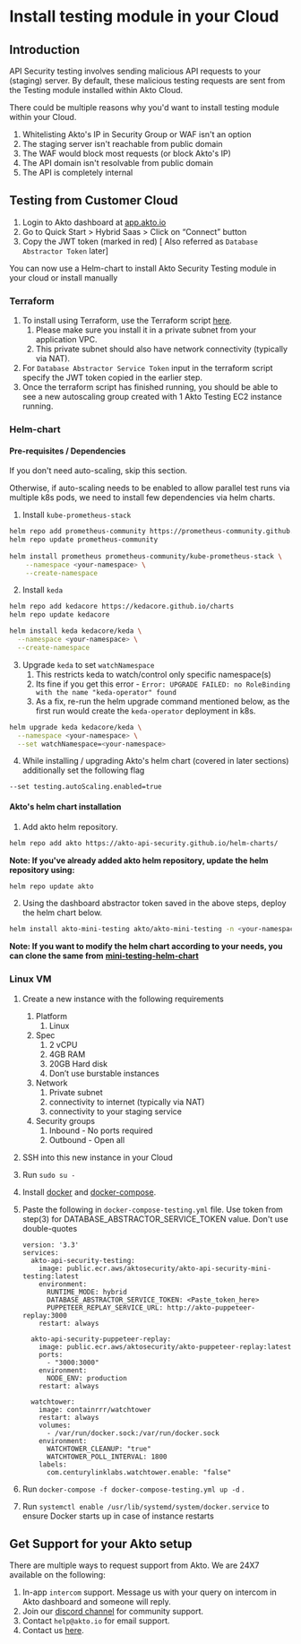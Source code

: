 # Install testing module in your Cloud

## Introduction

API Security testing involves sending malicious API requests to your (staging) server. By default, these malicious testing requests are sent from the Testing module installed within Akto Cloud.

There could be multiple reasons why you'd want to install testing module within your Cloud.

1. Whitelisting Akto's IP in Security Group or WAF isn't an option
2. The staging server isn't reachable from public domain
3. The WAF would block most requests (or block Akto's IP)
4. The API domain isn't resolvable from public domain
5. The API is completely internal

## Testing from Customer Cloud

1. Login to Akto dashboard at [app.akto.io](https://app.akto.io)
2. Go to Quick Start > Hybrid Saas > Click on “Connect” button
3. Copy the JWT token (marked in red) \[ Also referred as `Database Abstractor Token` later]

You can now use a Helm-chart to install Akto Security Testing module in your cloud or install manually

### Terraform

1. To install using Terraform, use the Terraform script [here](https://github.com/akto-api-security/infra/blob/feature/quick-setup/templates/mini-testing.tf).
   1. Please make sure you install it in a private subnet from your application VPC.
   2. This private subnet should also have network connectivity (typically via NAT).
2. For `Database Abstractor Service Token` input in the terraform script specify the JWT token copied in the earlier step.
3. Once the terraform script has finished running, you should be able to see a new autoscaling group created with 1 Akto Testing EC2 instance running.

### Helm-chart

#### Pre-requisites / Dependencies

If you don't need auto-scaling, skip this section.

Otherwise, if auto-scaling needs to be enabled to allow parallel test runs via multiple k8s pods, we need to install few dependencies via helm charts.

1. Install `kube-prometheus-stack`

```bash
helm repo add prometheus-community https://prometheus-community.github.io/helm-charts
helm repo update prometheus-community
    
helm install prometheus prometheus-community/kube-prometheus-stack \
	--namespace <your-namespace> \
	--create-namespace
```

2. Install `keda`

```bash
helm repo add kedacore https://kedacore.github.io/charts  
helm repo update kedacore

helm install keda kedacore/keda \
  --namespace <your-namespace> \
  --create-namespace
```

3. Upgrade `keda` to set `watchNamespace`
   1. This restricts keda to watch/control only specific namespace(s)
   2. Its fine if you get this error - `Error: UPGRADE FAILED: no RoleBinding with the name "keda-operator" found`
   3. As a fix, re-run the helm upgrade command mentioned below, as the first run would create the `keda-operator` deployment in k8s.

```bash
helm upgrade keda kedacore/keda \
  --namespace <your-namespace> \
  --set watchNamespace=<your-namespace>
```

4. While installing / upgrading Akto's helm chart (covered in later sections) additionally set the following flag

```
--set testing.autoScaling.enabled=true
```

#### Akto's helm chart installation

1. Add akto helm repository.

```bash
helm repo add akto https://akto-api-security.github.io/helm-charts/
```

**Note: If you've already added akto helm repository, update the helm repository using:**

```bash
helm repo update akto
```

2. Using the dashboard abstractor token saved in the above steps, deploy the helm chart below.

```bash
helm install akto-mini-testing akto/akto-mini-testing -n <your-namespace> --set testing.aktoApiSecurityTesting.env.databaseAbstractorToken="<your-database-abstractor-token>"
```

**Note: If you want to modify the helm chart according to your needs, you can clone the same from** [**mini-testing-helm-chart**](https://github.com/akto-api-security/helm-charts/tree/master/charts/mini-testing)

### Linux VM

1. Create a new instance with the following requirements
   1. Platform
      1. Linux
   2. Spec
      1. 2 vCPU
      2. 4GB RAM
      3. 20GB Hard disk
      4. Don’t use burstable instances
   3. Network
      1. Private subnet
      2. connectivity to internet (typically via NAT)
      3. connectivity to your staging service
   4. Security groups
      1. Inbound - No ports required
      2. Outbound - Open all
2. SSH into this new instance in your Cloud
3. Run `sudo su -`
4. Install [docker](https://github.com/akto-api-security/infra/blob/feature/quick-setup/get-docker.sh) and [docker-compose](https://github.com/akto-api-security/infra/blob/feature/quick-setup/get-docker-compose.sh).
5.  Paste the following in `docker-compose-testing.yml` file. Use token from step(3) for DATABASE\_ABSTRACTOR\_SERVICE\_TOKEN value. Don't use double-quotes

    ```
    version: '3.3'
    services:
      akto-api-security-testing:
        image: public.ecr.aws/aktosecurity/akto-api-security-mini-testing:latest
        environment:
          RUNTIME_MODE: hybrid
          DATABASE_ABSTRACTOR_SERVICE_TOKEN: <Paste_token_here>
          PUPPETEER_REPLAY_SERVICE_URL: http://akto-puppeteer-replay:3000
        restart: always

      akto-api-security-puppeteer-replay:
        image: public.ecr.aws/aktosecurity/akto-puppeteer-replay:latest
        ports:
          - "3000:3000"
        environment:
          NODE_ENV: production
        restart: always

      watchtower:
        image: containrrr/watchtower
        restart: always
        volumes:
          - /var/run/docker.sock:/var/run/docker.sock
        environment:
          WATCHTOWER_CLEANUP: "true"
          WATCHTOWER_POLL_INTERVAL: 1800
        labels:
          com.centurylinklabs.watchtower.enable: "false"
    ```
6. Run `docker-compose -f docker-compose-testing.yml up -d` .&#x20;
7. Run `systemctl enable /usr/lib/systemd/system/docker.service` to ensure Docker starts up in case of instance restarts

## Get Support for your Akto setup

There are multiple ways to request support from Akto. We are 24X7 available on the following:

1. In-app `intercom` support. Message us with your query on intercom in Akto dashboard and someone will reply.
2. Join our [discord channel](https://www.akto.io/community) for community support.
3. Contact `help@akto.io` for email support.
4. Contact us [here](https://www.akto.io/contact-us).
